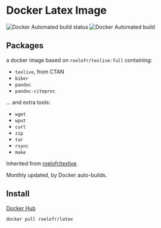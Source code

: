 # Docker Latex Image

![Docker Automated build status](https://img.shields.io/docker/build/roelofr/latex.svg)
![Docker Automated build](https://img.shields.io/docker/automated/roelofr/latex.svg)

## Packages

a docker image based on `roelofr/texlive:full` containing:

* `texlive`, from CTAN
* `biber`
* `pandoc`
* `pandoc-citeproc`

... and extra tools:

* `wget`
* `wput`
* `curl`
* `zip`
* `tar`
* `rsync`
* `make`

Inherited from [roelofr/texlive](https://hub.docker.com/r/roelofr/texlive/).

Monthly updated, by Docker auto-builds.

## Install

[Docker Hub](https://hub.docker.com/r/roelofr/latex/)

```sh
docker pull roelofr/latex
```

